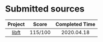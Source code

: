 # Submitted sources

| Project | Score | Completed Time |
| :-----: | :---: | :------------: |
| [libft](https://github.com/JUD210/42_libft) | 115/100 | 2020.04.18 |
